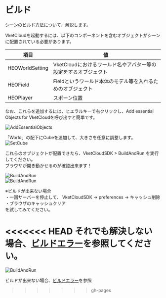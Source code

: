 
# ビルド
シーンのビルド方法について、解説します。

VketCloudを起動するには、以下のコンポーネントを含むオブジェクトがシーンに配置されている必要があります。

|  項目  |  値  |
| ---- | ---- |
|  HEOWorldSetting  |  VketCloudにおけるワールド名やアバター等の設定をするオブジェクト  |
|  HEOField  |  Fieldというワールド本体のモデル等を入れるためのオブジェクト |
|  HEOPlayer  |  スポーン位置  |  

なお、これらを追加するには、ヒエラルキーで右クリックし、Add essential Objects for VketCloudを呼び出すと簡単です。

![AddEssentialObjects](img/AddEssentialObjects.jpg)  
  
「World」の配下にCubeを追加して、大きさを任意に調整します。  
![SetCube](img/SetCube.png)  
  

これらのオブジェクトが配置できたら、VketCloudSDK > BuildAndRun を実行してください。  
ブラウザが開き動かせるのが確認出来ます！  
  
![BuildAndRun](img/BuildAndRun.jpg)  
![BuildAndRun](img/buildsuccess.png)  
  
※ビルドが出来ない場合  
・一回サーバーを停止して、 VketCloudSDK -> preferences -> キャッシュ削除  
・ブラウザのキャッシュクリア  
を試してみてください。

<<<<<<< HEAD
それでも解決しない場合、[ビルドエラー](https://vrhikky.github.io/VketCloudSDK_Documents/3.3/ja/troubleshooting/BuildError.html)を参照してください。
=======
![BuildAndRun](img/BuildAndRun.jpg)  
  
ビルドが出来ない場合、[ビルドエラー](http://127.0.0.1:8000/ja/troubleshooting/BuildError.html)を参照
>>>>>>> gh-pages
